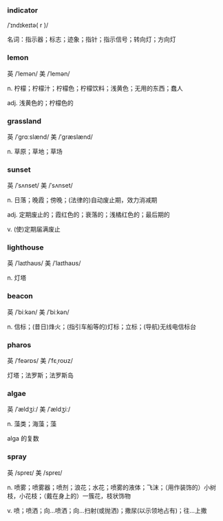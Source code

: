 ### indicator

/ˈɪndɪkeɪtə( r )/

名词：指示器；标志；迹象；指针；指示信号；转向灯；方向灯

### lemon

英 /ˈlemən/ 美 /ˈlemən/

n. 柠檬；柠檬汁；柠檬色；柠檬饮料；浅黄色；无用的东西；蠢人

adj. 浅黄色的；柠檬色的

### grassland

英 /ˈɡrɑːslænd/ 美 /ˈɡræslænd/

n. 草原；草地；草场

### sunset

英 /ˈsʌnset/ 美 /ˈsʌnset/

n. 日落；晚霞；傍晚；(法律的)自动废止期，效力消减期

adj. 定期废止的；霞红色的；衰落的；浅橘红色的；最后期的

v. (使)定期届满废止

### lighthouse

英 /ˈlaɪthaʊs/ 美 /ˈlaɪthaʊs/

n. 灯塔

### beacon

英 /ˈbiːkən/ 美 /ˈbiːkən/

n. 信标；(昔日)烽火；(指引车船等的)灯标；立标；(导航)无线电信标台

### pharos

英 /ˈfeərɒs/ 美 /ˈfɛˌroʊz/

灯塔；法罗斯；法罗斯岛

### algae

英 /ˈældʒiː/ 美 /ˈældʒiː/

n. 藻类；海藻；藻

alga 的复数

### spray

英 /spreɪ/ 美 /spreɪ/

n. 喷雾；喷雾器；喷剂；浪花；水花；喷雾的液体；飞沫；（用作装饰的）小树枝，小花枝；（戴在身上的）一簇花，枝状饰物

v. 喷；喷洒；向…喷洒；向…扫射(或抛洒)；撒尿(以示领地占有)；往…上撒
